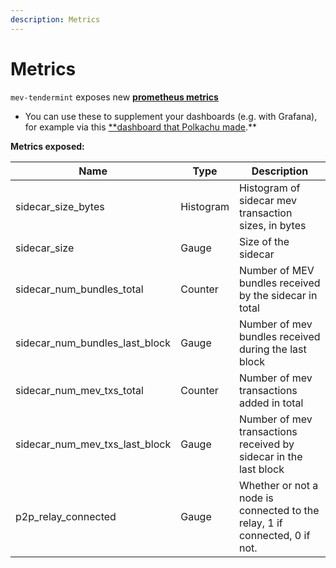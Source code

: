 ```yaml
---
description: Metrics
---
```


# Metrics

`mev-tendermint` exposes new **[prometheus metrics](https://docs.tendermint.com/v0.34/tendermint-core/metrics.html)**

- You can use these to supplement your dashboards (e.g. with Grafana), for example via this [\*\*dashboard that Polkachu made](https://gist.github.com/PolkachuIntern/0083c88ad16eecc2bea1c8e4d85960ed).\*\*

**Metrics exposed:**

| Name                           | Type      | Description                                                                |
| ------------------------------ | --------- | -------------------------------------------------------------------------- |
| sidecar_size_bytes             | Histogram | Histogram of sidecar mev transaction sizes, in bytes                       |
| sidecar_size                   | Gauge     | Size of the sidecar                                                        |
| sidecar_num_bundles_total      | Counter   | Number of MEV bundles received by the sidecar in total                     |
| sidecar_num_bundles_last_block | Gauge     | Number of mev bundles received during the last block                       |
| sidecar_num_mev_txs_total      | Counter   | Number of mev transactions added in total                                  |
| sidecar_num_mev_txs_last_block | Gauge     | Number of mev transactions received by sidecar in the last block           |
| p2p_relay_connected            | Gauge     | Whether or not a node is connected to the relay, 1 if connected, 0 if not. |
